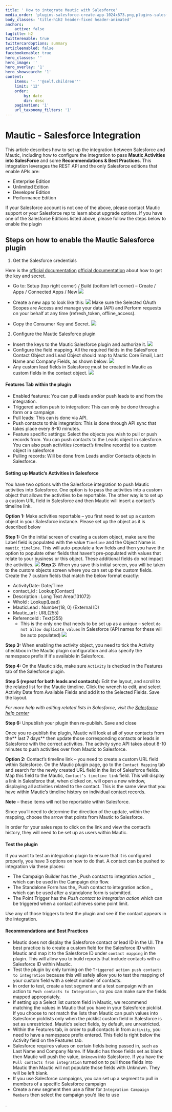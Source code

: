 ```yaml
---
title: ' How to integrate Mautic with Salesforce'
media_order: 'plugins-salesforce-create-app-1024x873.png,plugins-salesforce-create-app-form.png,plugins-salesforce-create-app-keys.png,plugins-salesforce-authorize.png,Screen-Shot-2018-10-10-at-11.40.25-AM.png,custom-fields-1024x393.png,plugins-salesforce-timeline-ddb2866a.png,plugins-salesforce-object-3f5313d3.png'
body_classes: 'title-h1h2 header-fixed header-animated'
anchors:
    active: false
tagtitle: h2
twitterenable: true
twittercardoptions: summary
articleenabled: false
facebookenable: true
hero_classes: ''
hero_image: ''
hero_overlay: '1'
hero_showsearch: '1'
content:
    items: '- ''@self.children'''
    limit: '12'
    order:
        by: date
        dir: desc
    pagination: '1'
    url_taxonomy_filters: '1'
---
```


# Mautic - Salesforce Integration

This article describes how to set up the integration between Salesforce and Mautic, including how to configure the integration to pass **Mautic Activities into SalesForce** and some **Recommendations & Best Practices**. This integration leverages the REST API and the only Salesforce editions that enable APIs are:
* Enterprise Edition
* Unlimited Edition
* Developer Edition
* Performance Edition

If your Salesforce account is not one of the above, please contact Mautic support or your Salesforce rep to learn about upgrade options.
If you have one of the Salesforce Editions listed above, please follow the steps below to enable the plugin

## Steps on how to enable the Mautic Salesforce plugin
1. Get the Salesforce credentials

Here is the [official documentation] [official documentation] about how to get the key and secret.

* Go to: Setup (top right corner) / Build (bottom left corner) – Create / Apps / Connected Apps / New
![](plugins-salesforce-create-app-1024x873.png)

*  Create a new app to look like this:
![](plugins-salesforce-create-app-form.png)
Make sure the Selected OAuth Scopes are Access and manage your data (API) and Perform requests on your behalf at any time (refresh_token, offline_access).
* Copy the Consumer Key and Secret.
![](plugins-salesforce-create-app-keys.png)

2. Configure the Mautic Salesforce plugin

* Insert the keys to the Mautic Salesforce plugin and authorize it.
![](plugins-salesforce-authorize.png)
*  Configure the field mapping.  All the required fields in the SalesForce Contact Object and Lead Object should map to Mautic Core Email, Last Name and Company Fields, as shown below:
![](Screen-Shot-2018-10-10-at-11.40.25-AM.png)
*  Any custom lead fields in Salesforce must be created in Mautic as custom fields in the contact object.
![](custom-fields-1024x393.png)

#### Features Tab within the plugin
* Enabled features: You can pull leads and/or push leads to and from the integration.
* Triggered action push to integration: This can only be done through a form or a campaign.
* Pull leads: This can is done via API.
* Push contacts to this integration: This is done through API sync that takes place every 8-10 minutes.
* Feature specific settings: Select the objects you wish to pull or push records from. You can push contacts to the Leads object in salesforce. You can also push activities (contact’s timeline records) to a custom object in salesforce
* Pulling records: Will be done from Leads and/or Contacts objects in Salesforce.

#### Setting up Mautic’s Activities in Salesforce
You have two options with the Salesforce integration to push Mautic activities into Salesforce. One option is to pass the activities into a custom object that allows the activities to be reportable. The other way is to set up a custom URL field in Salesforce and then Mautic will insert a contact’s timeline link.

**Option 1:** Make activities reportable – you first need to set up a custom object in your Salesforce instance. Please set up the object as it is described below

**Step 1:** On the initial screen of creating a custom object, make sure the Label field is populated with the value `Timeline` and the Object Name is `mautic_timeline`. This will auto-populate a few fields and then you have the option to populate other fields that haven’t pre-populated with values that relate to your business or this object. These additional fields do not impact the activities.
![](plugins-salesforce-timeline-ddb2866a.png)
**Step 2:** When you save this initial screen, you will be taken to the custom objects screen where you can set up the custom fields. Create the 7 custom fields that match the below format exactly:
* ActivityDate: Date/Time
* contact_id : Lookup(Contact)
* Description : Long Text Area(131072)
* WhoId : Lookup(Lead)
* MauticLead : Number(18, 0) (External ID)
* Mautic_url : URL(255)
* ReferenceId : Text(255)
  *  This is the only one that needs to be set up as a unique – select `do not allow duplicate values` in Salesforce (API names for these will be auto populated)
 ![](plugins-salesforce-object-3f5313d3.png)

**Step 3:** When enabling the activity object, you need to tick the Activity checkbox in the Mautic plugin configuration and also specify the namespace prefix if it's available in Salesforce.

**Step 4:** On the Mautic side, make sure `Activity` is checked in the Features tab of the Salesforce plugin.

**Step 5 (repeat for both leads and contacts):** Edit the layout, and scroll to the related list for the Mautic timeline. Click the wrench to edit, and select Activity Date from Available Fields and add it to the Selected Fields. Save the layout.

_For more help with editing related lists in Salesforce, visit the [Salesforce help center][Salesforce help center]_

**Step 6:** Unpublish your plugin then re-publish. Save and close


Once you re-publish the plugin, Mautic will look at all of your contacts from the** last 7 days** then update those corresponding contacts or leads in Salesforce with the correct activities. The activity sync API takes about 8-10 minutes to push activities over from Mautic to Salesforce.

**Option 2:** Contact’s timeline link – you need to create a custom URL field within Salesforce. On the Mautic plugin page, go to the `Contact Mapping` tab and search for the newly created URL field in the list of Salesforce fields. Map this field to the Mautic, `Contact’s timeline link` field. This will display a link in Salesforce that, when clicked on, will open a new window, displaying all activities related to the contact. This is the same view that you have within Mautic’s timeline history on individual contact records. 

**Note** – these items will not be reportable within Salesforce.

Since you’ll need to determine the direction of the update, within the mapping, choose the arrow that points from Mautic to Salesforce.

In order for your sales reps to click on the link and view the contact’s history, they will need to be set up as users within Mautic.

#### Test the plugin

If you want to test an integration plugin to ensure that it is configured properly, you have 3 options on how to do that. A contact can be pushed to integration via these places:

* The Campaign Builder has the _Push contact to integration action _ which can be used in the Campaign drip flow.
* The Standalone Form has the_ Push contact to integration action _ which can be used after a standalone form is submitted.
* The Point Trigger has the _Push contact to integration action_ which can be triggered when a contact achieves some point limit.

Use any of those triggers to test the plugin and see if the contact appears in the integration.

#### Recommendations and Best Practices
* Mautic does not display the Salesforce contact or lead ID in the UI. The best practice is to create a custom field for the Salesforce ID within Mautic and map it to the Salesforce ID under `contact mapping` in the plugin. This will allow you to build reports that include contacts with a Salesforce ID within Mautic.
* Test the plugin by only turning on the `Triggered action push contacts to integration` because this will safely allow you to test the mapping of your custom field with a select number of contacts.
* In order to test, create a test segment and a test campaign with an action to `Push contacts to Integration`, so you can make sure the fields mapped appropriately.
* If setting up a Select list custom field in Mautic, we recommend matching the values in Mautic that you have in your Salesforce picklist. If you choose to not match the lists then Mautic can push values into Salesforce picklists only when the picklist custom field in Salesforce is set as unrestricted. Mautic’s select fields, by default, are unrestricted.
* Within the Features tab, in order to pull contacts in from `Activity`, you need to have a namespace prefix entered. This field is right below the Activity field on the Features tab.
* Salesforce requires values on certain fields being passed in, such as Last Name and Company Name. If Mautic has those fields set as blank then Mautic will push the value, `Unknown` into Salesforce. If you have the `Pull contacts from integration` turned on to pull those fields into Mautic then Mautic will not populate those fields with Unknown. They will be left blank.
* If you use Salesforce campaigns, you can set up a segment to pull in members of a specific Salesforce campaign
 * Create a new segment then use a filter for `Integration Campaign Members` then select the campaign you’d like to use



 [official documentation]: <https://feedback.uservoice.com/>
 [Salesforce help center]: <https://help.salesforce.com/articleView?id=customizing_related_lists.htm&type=5>


.

